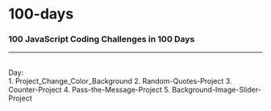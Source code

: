 # 100-days
### 100 JavaScript Coding Challenges in 100 Days
---
<br/>
Day: <br/>
1. Project_Change_Color_Background
2. Random-Quotes-Project
3. Counter-Project
4. Pass-the-Message-Project
5. Background-Image-Slider-Project
